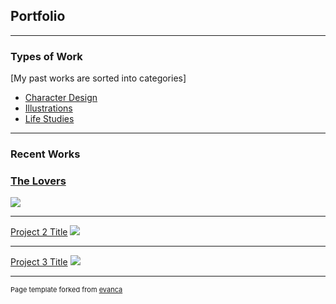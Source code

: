 ## Portfolio

---
### Types of Work

[My past works are sorted into categories]

- <a href="https://liyempo.github.io/character_design">Character Design</a>
- <a href="https://liyempo.github.io/illustrations">Illustrations</a>
- <a href="https://liyempo.github.io/life_studies">Life Studies</a>

---

### Recent Works 

### <a href="https://liyempo.github.io/theLovers.md">The Lovers</a>
<img src="images/dummy_thumbnail.jpg?raw=true"/>

---
[Project 2 Title](/pdf/sample_presentation.pdf)
<img src="images/dummy_thumbnail.jpg?raw=true"/>

---
[Project 3 Title](http://example.com/)
<img src="images/dummy_thumbnail.jpg?raw=true"/>

---
<p style="font-size:11px">Page template forked from <a href="https://github.com/evanca/quick-portfolio">evanca</a></p>
<!-- Remove above link if you don't want to attibute -->
